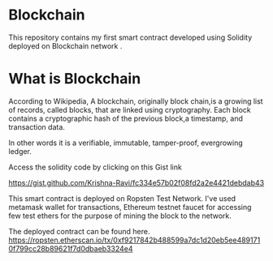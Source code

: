 # Blockchain
This repository contains my first smart contract developed using Solidity deployed on Blockchain network .

# What is Blockchain
According to Wikipedia, A blockchain, originally block chain,is a growing list of records, called blocks, that are linked using cryptography. Each block contains a cryptographic hash of the previous block,a timestamp, and transaction data. 

In other words it is a verifiable, immutable, tamper-proof, evergrowing ledger.

Access the solidity code by clicking on this Gist link

https://gist.github.com/Krishna-Ravi/fc334e57b02f08fd2a2e4421debdab43

This smart contract is deployed on Ropsten Test Network.
I've used metamask wallet for transactions, Ethereum testnet faucet for accessing few test ethers for the purpose of mining the block to the network.

The deployed contract can be found here.
https://ropsten.etherscan.io/tx/0xf9217842b488599a7dc1d20eb5ee4891710f799cc28b89621f7d0dbaeb3324e4
